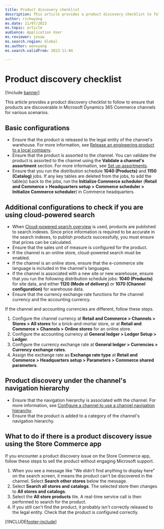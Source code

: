 ```yaml
---
title: Product discovery checklist
description: This article provides a product discovery checklist to follow to ensure that products are discoverable in Microsoft Dynamics 365 Commerce channels for various scenarios.
author: rickwyang
ms.date: 11/07/2023
ms.topic: article
audience: Application User
ms.reviewer: josaw
ms.search.region: Global
ms.author: wenxyang
ms.search.validFrom: 2023-11-04

---
```


# Product discovery checklist

[!include [banner](includes/banner.md)]

This article provides a product discovery checklist to follow to ensure that products are discoverable in Microsoft Dynamics 365 Commerce channels for various scenarios.

## Basic configurations

- Ensure that the product is released to the legal entity of the channel's warehouse. For more information, see [Release an engineering product to a local company](/dynamics365/supply-chain/engineering-change-management/engineering-scenarios#release).
- Ensure that the product is assorted to the channel. You can validate the product is assorted to the channel using the **Validate a channel's assortment** section. For more information, see [Set up assortments](set-up-assortments.md).
- Ensure that you run the distribution schedule **1040 (Products)** and **1150 (Catalog)** jobs. If any key tables are deleted from the jobs, to add the table(s) back to the jobs, run the **Initialize Commerce scheduler** (**Retail and Commerce \> Headquarters setup \> Commerce scheduler \> Initialize Commerce scheduler**) in Commerce headquarters.

## Additional configurations to check if you are using cloud-powered search

- When [Cloud-powered search overview](cloud-powered-search-overview.md) is used, products are published to search indexes. Since price information is required to be accurate in the search indexes, to publish products successfully, you must ensure that prices can be calculated.
- Ensure that the sales unit of measure is configured for the product.
- If the channel is an online store, cloud-powered search must be enabled.
- If the channel is an online store, ensure that the e-commerce site language is included in the channel's languages.
- If the channel is associated with a new site or new warehouse, ensure that you run the following distribution schedule jobs: **1040 (Products)** for site data, and either **1120 (Mode of delivery)** or **1070 (Channel configuration)** for warehouse data.
- Ensure that the currency exchange rate functions for the channel currency and the accounting currency.

If the channel and accounting currencies are different, follow these steps.

1. Configure the channel currency at **Retail and Commerce \> Channels \> Stores \> All stores** for a brick-and-mortar store, or at **Retail and Commerce \> Channels \> Online stores** for an online store.
1. Configure the accounting currency at **General ledger \> Ledger Setup \> Ledger**.
1. Configure the currency exchange rate at **General ledger \> Currencies \> Currency exchange rates**.
1. Assign the exchange rate as **Exchange rate type** at **Retail and Commerce \> Headquarters setup \> Parameters \> Commerce shared parameters**.
  
## Product discovery under the channel's navigation hierarchy

- Ensure that the navigation hierarchy is associated with the channel. For more information, see [Configure a channel to use a channel navigation hierarchy](configure-channel-hierarchy.md).
- Ensure that the product is added to a category of the channel's navigation hierarchy.

## What to do if there is a product discovery issue using the Store Commerce app 

If you encounter a product discovery issue on the Store Commerce app, follow these steps to sell the product without engaging Microsoft support.

1. When you see a message like "We didn't find anything to display here" on the search screen, it means the product can't be discovered in the channel. Select **Search other stores** below the message.
1. Select **Search all stores and catalogs**. The selected store then changes to **All stores and catalogs**.
1. Select the **All store products** tile. A real-time service call is then performed to search for the product.
1. If you still can't find the product, it probably isn't correctly released to the legal entity. Check that the product is configured correctly.

[!INCLUDE[footer-include](../includes/footer-banner.md)]
